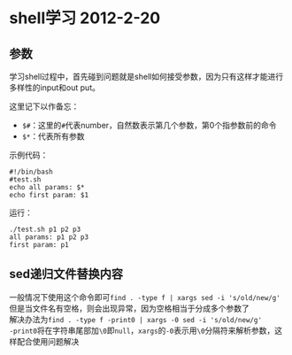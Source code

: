 ﻿shell学习 2012-2-20
=======================
参数
------------
学习shell过程中，首先碰到问题就是shell如何接受参数，因为只有这样才能进行多样性的input和out
put。

这里记下以作备忘：

* `$#`：这里的`#`代表number，自然数表示第几个参数，第0个指参数前的命令
* `$*`：代表所有参数

示例代码：
```shell
#!/bin/bash
#test.sh
echo all params: $*
echo first param: $1
```

运行：
```shell
./test.sh p1 p2 p3  
all params: p1 p2 p3  
first param: p1
```
sed递归文件替换内容
-----------------------
一般情况下使用这个命令即可`find . -type f | xargs sed -i 's/old/new/g'`  
但是当文件名有空格，则会出现异常，因为空格相当于分成多个参数了  
解决办法为`find . -type f -print0 | xargs -0 sed -i 's/old/new/g'`  
`-print0`将在字符串尾部加`\0`即`null`，`xargs`的`-0`表示用`\0`分隔符来解析参数，这样配合使用问题解决